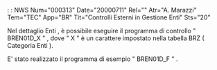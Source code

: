  :  : NWS Num="000313" Date="20000711" Rel="" Atr="A. Marazzi" Tem="TEC" App="BR" Tit="Controlli Esterni in Gestione Enti" Sts="20"

Nel dettaglio Enti , è possibile eseguire il programma di controllo  " BREN01D_X "  , dove  " X " è un carattere impostato nella tabella BRZ  ( Categoria  Enti ).

E' stato realizzato il programma di esempio   " BREN01D_F " .



